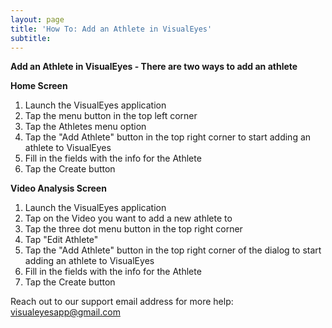 ```yaml
---
layout: page
title: 'How To: Add an Athlete in VisualEyes'
subtitle: 
---
```


**Add an Athlete in VisualEyes - There are two ways to add an athlete**

**Home Screen**
1. Launch the VisualEyes application
2. Tap the menu button in the top left corner
3. Tap the Athletes menu option
4. Tap the "Add Athlete" button in the top right corner to start adding an athlete to VisualEyes
5. Fill in the fields with the info for the Athlete
6. Tap the Create button 

**Video Analysis Screen**
1. Launch the VisualEyes application
2. Tap on the Video you want to add a new athlete to
3. Tap the three dot menu button in the top right corner
4. Tap "Edit Athlete"
5. Tap the "Add Athlete" button in the top right corner of the dialog to start adding an athlete to VisualEyes
6. Fill in the fields with the info for the Athlete
7. Tap the Create button 

Reach out to our support email address for more help: <visualeyesapp@gmail.com>
